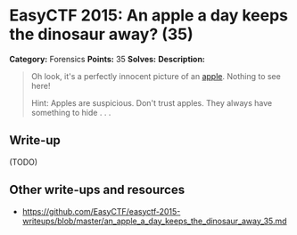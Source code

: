 # EasyCTF 2015: An apple a day keeps the dinosaur away? (35)

**Category:** Forensics
**Points:** 35
**Solves:** 
**Description:**

> Oh look, it's a perfectly innocent picture of an [apple](https://github.com/EasyCTF/easyctf-2015-writeups/files/apple.jpg). Nothing to see here!
> 
> 
> Hint: Apples are suspicious. Don't trust apples. They always have something to hide . . .


## Write-up

(TODO)

## Other write-ups and resources

* <https://github.com/EasyCTF/easyctf-2015-writeups/blob/master/an_apple_a_day_keeps_the_dinosaur_away_35.md>
